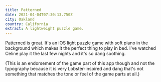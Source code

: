 ```yaml
---
title: Patterned
date: 2021-04-04T07:30:13.750Z
city: Oakland
country: California
extract: A lightweight puzzle game.
---
```

[Patterned](https://apps.apple.com/us/app/patterned/id1451427298) is great. It's an iOS light puzzle game with soft piano in the background which makes it the perfect thing to play in bed. I've watched Celine play it the last few nights and it's so dang soothing.

(This is an endorsement of the game part of this app though and not the typography because it is very Lobster-inspired and dang that's not something that matches the tone or feel of the game parts at all.)